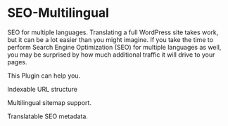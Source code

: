 
# SEO-Multilingual

SEO for multiple languages. Translating a full WordPress site takes work, but it can be a lot easier than you might imagine. If you take the time to perform Search Engine Optimization (SEO) for multiple languages as well, you may be surprised by how much additional traffic it will drive to your pages.

This Plugin can help you.

Indexable URL structure

Multilingual sitemap support.


Translatable SEO metadata.
